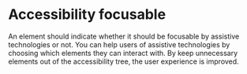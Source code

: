 # Accessibility focusable

An element should indicate whether it should be focusable by assistive technologies or not. You can help users of assistive technologies by choosing which elements they can interact with. By keep unnecessary elements out of the accessibility tree, the user experience is improved.
